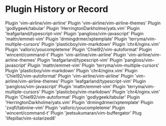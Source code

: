 Plugin History or Record
========================

Plugin 'vim-airline/vim-airline'
Plugin 'vim-airline/vim-airline-themes'
Plugin 'godlygeek/tabular'
Plugin 'HerringtonDarkholme/yats.vim'
Plugin 'leafgarland/typescript-vim'
Plugin 'pangloss/vim-javascript'
Plugin 'mattn/emmet-vim'
Plugin 'drmingdrmer/xptemplate'
Plugin 'terryma/vim-multiple-cursors'
Plugin 'plasticboy/vim-markdown'
Plugin 'chr4/nginx.vim'
Plugin 'valloric/youcompleteme'
Plugin 'Chiel92/vim-autoformat'
Plugin 'wincent/command-t'
Plugin 'vim-airline/vim-airline'
Plugin 'vim-airline/vim-airline-themes'
Plugin 'leafgarland/typescript-vim'
Plugin 'pangloss/vim-javascript'
Plugin 'mattn/emmet-vim'
Plugin 'terryma/vim-multiple-cursors'
Plugin 'plasticboy/vim-markdown'
Plugin 'chr4/nginx.vim'
Plugin 'Chiel92/vim-autoformat'
Plugin 'vim-airline/vim-airline'
Plugin 'vim-airline/vim-airline-themes'
Plugin 'leafgarland/typescript-vim'
Plugin 'pangloss/vim-javascript'
Plugin 'mattn/emmet-vim'
Plugin 'terryma/vim-multiple-cursors'
Plugin 'plasticboy/vim-markdown'
Plugin 'chr4/nginx.vim'
Plugin 'Chiel92/vim-autoformat'
Plugin 'godlygeek/tabular'
Plugin 'HerringtonDarkholme/yats.vim'
Plugin 'drmingdrmer/xptemplate'
Plugin 'zxqfl/tabnine-vim'
Plugin 'valloric/youcompleteme'
Plugin 'wincent/command-t'
Plugin 'jeetsukumaran/vim-buffergator'
Plug 'lifepillar/vim-solarized8'